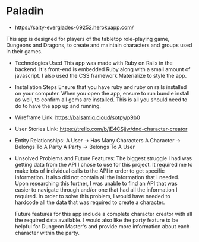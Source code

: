 # Paladin

* https://salty-everglades-69252.herokuapp.com/

This app is designed for players of the tabletop role-playing game, Dungeons and Dragons, to create and maintain characters and groups used in their games.

* Technologies Used
  This app was made with Ruby on Rails in the backend. It's front-end is embedded Ruby along with a small amount of javascript. I also used the CSS framework Materialize to style the app.

* Installation Steps
  Ensure that you have ruby and ruby on rails installed on your computer. When you open the app, ensure to run bundle install as well, to confirm all gems are installed. This is all you should need to do to have the app up and running.

* Wireframe Link: 
  https://balsamiq.cloud/sotpy/p9b0

* User Stories Link:
  https://trello.com/b/jE4CSjjw/dnd-character-creator

* Entity Relationships:
  A User -> Has Many Characters
  A Character -> Belongs To A Party
  A Party -> Belongs To A User

* Unsolved Problems and Future Features:
  The biggest struggle I had was getting data from the API I chose to use for this project. It required me to make lots of individual calls to the API in order to get specific information. It also did not contain all the information that I needed. Upon researching this further, I was unable to find an API that was easier to navigate through and/or one that had all the information I required. In order to solve this problem, I would have needed to hardcode all the data that was required to create a character.

  Future features for this app include a complete character creator with all the required data available. I would also like the party feature to be helpful for Dungeon Master's and provide more information about each character within the party.

